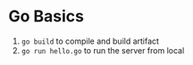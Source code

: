 # Go Basics
1. `go build` to compile and build artifact
2. `go run hello.go` to run the server from local

